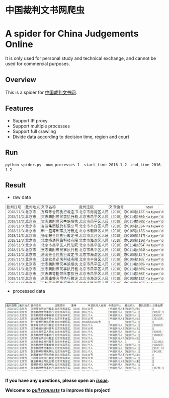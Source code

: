 # 中国裁判文书网爬虫 
# A spider for China Judgements Online
It is only used for personal study and technical exchange, and cannot be used for commercial purposes.
## Overview
This is a spider for [中国裁判文书网](http://wenshu.court.gov.cn/).
## Features
- Support IP proxy
- Support multiple processes
- Support full crawling
- Divide data according to decision time, region and court
## Run
```Shell
python spider.py -num_processes 1 -start_time 2016-1-2 -end_time 2016-1-2
```
## Result
- raw data

![image](https://github.com/wuyifan18/spider/blob/master/result1.jpg)
- processed data

![image](https://github.com/wuyifan18/spider/blob/master/result2.jpg)
---
**If you have any questions, please open an** ***[issue](https://github.com/wuyifan18/spider/issues).***

**Welcome to** ***[pull requests](https://github.com/wuyifan18/spider/pulls)*** **to improve this project!**
